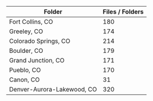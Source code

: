 | Folder                     |   Files / Folders |
|----------------------------|-------------------|
| Fort Collins, CO           |               180 |
| Greeley, CO                |               174 |
| Colorado Springs, CO       |               214 |
| Boulder, CO                |               179 |
| Grand Junction, CO         |               171 |
| Pueblo, CO                 |               170 |
| Canon, CO                  |                31 |
| Denver-Aurora-Lakewood, CO |               320 |